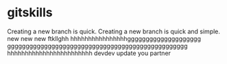 # gitskills
Creating a new branch is quick.
Creating a new branch is quick and simple.
new new new 
ftkllghh hhhhhhhhhhhhhhhhgggggggggggggggggggg
ggggggggggggggggggggggggggggggggggggggggggggggggg
hhhhhhhhhhhhhhhhhhhhhhhh
devdev
update you partner